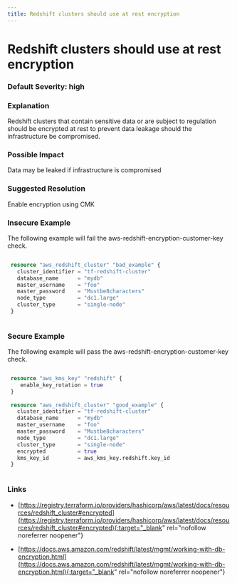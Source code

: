 ```yaml
---
title: Redshift clusters should use at rest encryption
---
```


# Redshift clusters should use at rest encryption

### Default Severity: <span class="severity high">high</span>

### Explanation

Redshift clusters that contain sensitive data or are subject to regulation should be encrypted at rest to prevent data leakage should the infrastructure be compromised.

### Possible Impact
Data may be leaked if infrastructure is compromised

### Suggested Resolution
Enable encryption using CMK


### Insecure Example

The following example will fail the aws-redshift-encryption-customer-key check.
```terraform

 resource "aws_redshift_cluster" "bad_example" {
   cluster_identifier = "tf-redshift-cluster"
   database_name      = "mydb"
   master_username    = "foo"
   master_password    = "Mustbe8characters"
   node_type          = "dc1.large"
   cluster_type       = "single-node"
 }
 
```



### Secure Example

The following example will pass the aws-redshift-encryption-customer-key check.
```terraform

 resource "aws_kms_key" "redshift" {
 	enable_key_rotation = true
 }
 
 resource "aws_redshift_cluster" "good_example" {
   cluster_identifier = "tf-redshift-cluster"
   database_name      = "mydb"
   master_username    = "foo"
   master_password    = "Mustbe8characters"
   node_type          = "dc1.large"
   cluster_type       = "single-node"
   encrypted          = true
   kms_key_id         = aws_kms_key.redshift.key_id
 }
 
```



### Links


- [https://registry.terraform.io/providers/hashicorp/aws/latest/docs/resources/redshift_cluster#encrypted](https://registry.terraform.io/providers/hashicorp/aws/latest/docs/resources/redshift_cluster#encrypted){:target="_blank" rel="nofollow noreferrer noopener"}

- [https://docs.aws.amazon.com/redshift/latest/mgmt/working-with-db-encryption.html](https://docs.aws.amazon.com/redshift/latest/mgmt/working-with-db-encryption.html){:target="_blank" rel="nofollow noreferrer noopener"}



